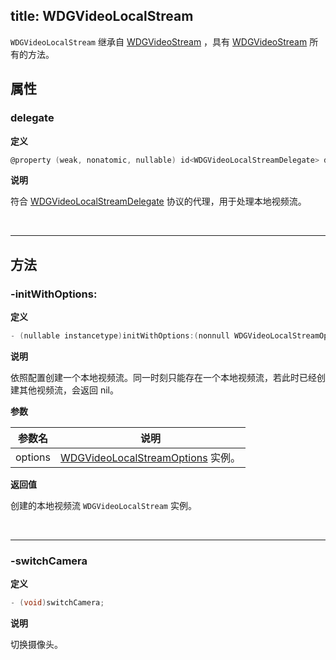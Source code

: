 title: WDGVideoLocalStream
---

`WDGVideoLocalStream` 继承自 [WDGVideoStream](/video/iOS/api/WDGVideoStream.html) ，具有 [WDGVideoStream](/video/iOS/api/WDGVideoStream.html) 所有的方法。

## 属性

### delegate

**定义**

```objectivec
@property (weak, nonatomic, nullable) id<WDGVideoLocalStreamDelegate> delegate;
```

**说明**

符合 [WDGVideoLocalStreamDelegate](/video/iOS/api/WDGVideoClientDelegate.html) 协议的代理，用于处理本地视频流。

</br>

---
## 方法

### -initWithOptions:

**定义**

```objectivec
- (nullable instancetype)initWithOptions:(nonnull WDGVideoLocalStreamOptions *)options;
```

**说明**

依照配置创建一个本地视频流。同一时刻只能存在一个本地视频流，若此时已经创建其他视频流，会返回 nil。

**参数**

 参数名 | 说明 
---|---
options|[WDGVideoLocalStreamOptions](/video/iOS/api/WDGVideoLocalStreamOptions.html) 实例。

**返回值**

创建的本地视频流 `WDGVideoLocalStream` 实例。

</br>

---

### -switchCamera

**定义**

```objectivec
- (void)switchCamera;
```

**说明**

切换摄像头。
